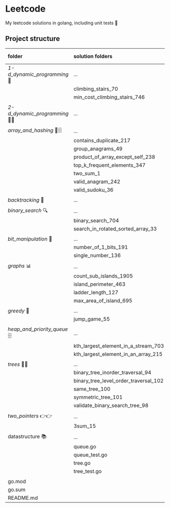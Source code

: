 # Leetcode
My leetcode solutions in golang, including unit tests 🔬

## Project structure
| folder | solution folders | solution files | problem links |
| :--- |:--- | :---: | :---: |
| *1-d_dynamic_programming* 🔁 | ... | |
|  |climbing_stairs_70 | [✅](https://github.com/aliml92/leetcode/blob/9f959212064208afdf83d0cf5b46d60a24f0565f/1-d_dynamic_programming/climbing_stairs_70/solution.go) | [↗️](https://leetcode.com/problems/climbing-stairs/) |
|  |min_cost_climbing_stairs_746 | [✅](https://github.com/aliml92/leetcode/blob/9f959212064208afdf83d0cf5b46d60a24f0565f/1-d_dynamic_programming/min_cost_climbing_stairs_746/solution.go) | [↗️](https://leetcode.com/problems/min-cost-climbing-stairs/) |
| | | | | 
| *2-d_dynamic_programming* 🔁🔁 |...| | | |
| | | | | 
| *array_and_hashing* 🔑🗄️ |... | | |
| | contains_duplicate_217 | [✅](https://github.com/aliml92/leetcode/blob/285ba77d3f10bb54774502fc3bf3fbbc0c47183e/array_hashing/contains_duplicate_217/main.go) | [↗️](https://leetcode.com/problems/contains-duplicate/) |
| |group_anagrams_49 | [✅](https://github.com/aliml92/leetcode/blob/285ba77d3f10bb54774502fc3bf3fbbc0c47183e/array_hashing/group_anagrams_49/solution.go) | [↗️](https://leetcode.com/problems/group-anagrams/) |
| |product_of_array_except_self_238 | [✅](https://github.com/aliml92/leetcode/blob/285ba77d3f10bb54774502fc3bf3fbbc0c47183e/array_hashing/product_of_array_except_self_238/solution.go) | [↗️](https://leetcode.com/problems/product-of-array-except-self/) |
| |top_k_frequent_elements_347 | [✅](https://github.com/aliml92/leetcode/blob/285ba77d3f10bb54774502fc3bf3fbbc0c47183e/array_hashing/top_k_frequent_elements_347/solution.go) | [↗️](https://leetcode.com/problems/top-k-frequent-elements/) |
| |two_sum_1 | [✅](https://github.com/aliml92/leetcode/blob/285ba77d3f10bb54774502fc3bf3fbbc0c47183e/array_hashing/two_sum_1/main.go) | [↗️](https://leetcode.com/problems/two-sum/) |
| |valid_anagram_242 | [✅](https://github.com/aliml92/leetcode/blob/285ba77d3f10bb54774502fc3bf3fbbc0c47183e/array_hashing/valid_anagram_242/main.go) | [↗️](https://leetcode.com/problems/valid-anagram/) |
| |valid_sudoku_36 | [✅](https://github.com/aliml92/leetcode/blob/285ba77d3f10bb54774502fc3bf3fbbc0c47183e/array_hashing/valid_sudoku_36/solution.go) | [↗️](https://leetcode.com/problems/valid-sudoku/) |
| | | | | 
| *backtracking* 👣 |...| | | |
| | | | | 
| *binary_search* 🔍 |... | | |
| |binary_search_704 | [✅](https://github.com/aliml92/leetcode/blob/9f959212064208afdf83d0cf5b46d60a24f0565f/binary_search/binary_search_704/solution.go) | [↗️](https://leetcode.com/problems/binary-search/) |
| |search_in_rotated_sorted_array_33 | [✅](https://github.com/aliml92/leetcode/blob/9f959212064208afdf83d0cf5b46d60a24f0565f/binary_search/search_in_rotated_sorted_array_33/solution.go) | [↗️](https://leetcode.com/problems/search-in-rotated-sorted-array/) |
| | | | | 
| *bit_manipulation* 🔧 |... | | |
| |number_of_1_bits_191 | [✅](https://github.com/aliml92/leetcode/blob/9f959212064208afdf83d0cf5b46d60a24f0565f/bit_manipulation/number_of_1_bits_191/solution.go) | [↗️](https://leetcode.com/problems/number-of-1-bits/) |
| |single_number_136 | [✅](https://github.com/aliml92/leetcode/blob/9f959212064208afdf83d0cf5b46d60a24f0565f/bit_manipulation/single_number_136/solution.go) | [↗️](https://leetcode.com/problems/single-number/) |
| | | | | 
| *graphs* 📊 |... | | |
| |count_sub_islands_1905 | [✅](https://github.com/aliml92/leetcode/blob/9f959212064208afdf83d0cf5b46d60a24f0565f/graphs/count_sub_islands_1905/solution.go) | [↗️](https://leetcode.com/problems/count-sub-islands/) |
| |island_perimeter_463 | [✅](https://github.com/aliml92/leetcode/blob/9f959212064208afdf83d0cf5b46d60a24f0565f/graphs/island_perimeter_463/solution.go) | [↗️](https://leetcode.com/problems/island-perimeter/) |
| |ladder_length_127 | [✅](https://github.com/aliml92/leetcode/blob/9f959212064208afdf83d0cf5b46d60a24f0565f/graphs/ladder_length_127/solution.go) | [↗️](https://leetcode.com/problems/ladder-length/) |
| |max_area_of_island_695 | [✅](https://github.com/aliml92/leetcode/blob/9f959212064208afdf83d0cf5b46d60a24f0565f/graphs/max_area_of_island_695/solution.go) | [↗️](https://leetcode.com/problems/max-area-of-island/) |
| | | | | 
| *greedy* 🤑 |... | | |
| |jump_game_55 | [✅](https://github.com/aliml92/leetcode/blob/9f959212064208afdf83d0cf5b46d60a24f0565f/greedy/jump_game_55/solution.go) | [↗️](https://leetcode.com/problems/jump-game/) |
| | | | | 
| *heap_and_priority_queue* 🗄️ |... | | |
| |kth_largest_element_in_a_stream_703 | [✅](https://github.com/aliml92/leetcode/blob/9f959212064208afdf83d0cf5b46d60a24f0565f/heap_priority_queque/k_closest_points_to_origin_973/solution.go) | [↗️](https://leetcode.com/problems/kth-largest-element-in-a-stream/) |
| |kth_largest_element_in_an_array_215 | [✅](https://github.com/aliml92/leetcode/blob/9f959212064208afdf83d0cf5b46d60a24f0565f/heap_priority_queque/kth_largest_element_in_an_array_215/solution.go) | [↗️](https://leetcode.com/problems/kth-largest-element-in-an-array/) |
| | | | | 
| *trees* 🌳🌳 |... | | |
| |binary_tree_inorder_traversal_94 | [✅](https://github.com/aliml92/leetcode/blob/404006c923a3eefa65b735cee70cd85d7d88eb00/trees/binary_tree_inorder_traversal_94/solution.go) | [↗️](https://leetcode.com/problems/binary-tree-inorder-traversal/) |
| |binary_tree_level_order_traversal_102 | [✅](https://github.com/aliml92/leetcode/blob/9f959212064208afdf83d0cf5b46d60a24f0565f/trees/binary_tree_level_order_traversal_102/solution.go) | [↗️](https://leetcode.com/problems/binary-tree-level-order-traversal/) |
| |same_tree_100 | [✅](https://github.com/aliml92/leetcode/blob/9f959212064208afdf83d0cf5b46d60a24f0565f/trees/same_tree_100/solution.go) | [↗️](https://leetcode.com/problems/same-tree/) |
| |symmetric_tree_101 | [✅](https://github.com/aliml92/leetcode/blob/9f959212064208afdf83d0cf5b46d60a24f0565f/trees/symmetric_tree_101/solution.go) | [↗️](https://leetcode.com/problems/symmetric-tree/) |
| |validate_binary_search_tree_98 | [✅](https://github.com/aliml92/leetcode/blob/cad889cea1c74b291479ce245c10a37d5bbad484/trees/validate_binary_search_tree_98/solution.go) | [↗️](https://leetcode.com/problems/validate-binary-search-tree/) |
| | | | | 
| *two_pointers* 👉👉  |... | | |
| |3sum_15 | [✅](https://github.com/aliml92/leetcode/blob/9f959212064208afdf83d0cf5b46d60a24f0565f/two_pointers/3sum_15/solution.go) | [↗️](https://leetcode.com/problems/3sum/) |
| | | | | 
| datastructure 📚 |... | | |
| |queue.go | [✅](https://github.com/aliml92/leetcode/blob/285ba77d3f10bb54774502fc3bf3fbbc0c47183e/datastructure/queue.go) | |
| |queue_test.go |  | |
| |tree.go | [✅](https://github.com/aliml92/leetcode/blob/285ba77d3f10bb54774502fc3bf3fbbc0c47183e/datastructure/tree.go) | |
| |tree_test.go | [✅](https://github.com/aliml92/leetcode/blob/285ba77d3f10bb54774502fc3bf3fbbc0c47183e/datastructure/tree_test.go) | |
| | | | | 
| go.mod || | | |
| go.sum || | | |
| README.md || | | |


